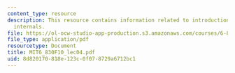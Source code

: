 ```yaml
---
content_type: resource
description: This resource contains information related to introduction to database
  internals.
file: https://ol-ocw-studio-app-production.s3.amazonaws.com/courses/6-830-database-systems-fall-2010/8d820170818e123c0f078729a6712bc1_MIT6_830F10_lec04.pdf
file_type: application/pdf
resourcetype: Document
title: MIT6_830F10_lec04.pdf
uid: 8d820170-818e-123c-0f07-8729a6712bc1
---
```

